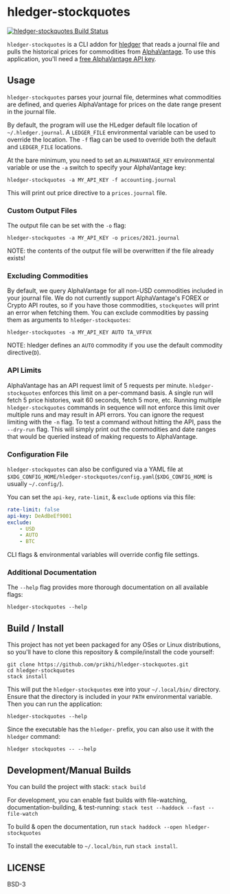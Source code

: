 # hledger-stockquotes

[![hledger-stockquotes Build Status](https://travis-ci.org/prikhi/hledger-stockquotes.svg?branch=master)](https://travis-ci.org/prikhi/hledger-stockquotes)

`hledger-stockquotes` is a CLI addon for [hledger](https://hledger.org) that
reads a journal file and pulls the historical prices for commodities from
[AlphaVantage](https://www.alphavantage.co/). To use this application, you'll
need a [free AlphaVantage API key](https://www.alphavantage.co/support/#api-key).


## Usage

`hledger-stockquotes` parses your journal file, determines what commodities are
defined, and queries AlphaVantage for prices on the date range present in the
journal file.

By default, the program will use the HLedger default file location of
`~/.hledger.journal`. A `LEDGER_FILE` environmental variable can be used to
override the location. The `-f` flag can be used to override both the default
and `LEDGER_FILE` locations.

At the bare minimum, you need to set an `ALPHAVANTAGE_KEY` environmental
variable or use the `-a` switch to specify your AlphaVantage key:

```
hledger-stockquotes -a MY_API_KEY -f accounting.journal
```

This will print out price directive to a `prices.journal` file.


### Custom Output Files

The output file can be set with the `-o` flag:

```
hledger-stockquotes -a MY_API_KEY -o prices/2021.journal
```

NOTE: the contents of the output file will be overwritten if the file already
exists!


### Excluding Commodities

By default, we query AlphaVantage for all non-USD commodities included in your
journal file. We do not currently support AlphaVantage's FOREX or Crypto API
routes, so if you have those commodities, `stockquotes` will print an error
when fetching them. You can exclude commodities by passing them as arguments to
`hledger-stockquotes`:

```
hledger-stockquotes -a MY_API_KEY AUTO TA_VFFVX
```

NOTE: hledger defines an `AUTO` commodity if you use the default commodity
directive(`D`).


### API Limits

AlphaVantage has an API request limit of 5 requests per minute.
`hledger-stockquotes` enforces this limit on a per-command basis. A single run
will fetch 5 price histories, wait 60 seconds, fetch 5 more, etc. Running
multiple `hledger-stockquotes` commands in sequence will not enforce this limit
over multiple runs and may result in API errors. You can ignore the request
limiting with the `-n` flag. To test a command without hitting the API, pass
the `--dry-run` flag. This will simply print out the commodities and date
ranges that would be queried instead of making requests to AlphaVantage.


### Configuration File

`hledger-stockquotes` can also be configured via a YAML file at
`$XDG_CONFIG_HOME/hledger-stockquotes/config.yaml`(`$XDG_CONFIG_HOME` is
usually `~/.config/`).

You can set the `api-key`, `rate-limit`, & `exclude` options via this file:

```yaml
rate-limit: false
api-key: DeAdBeEf9001
exclude:
    - USD
    - AUTO
    - BTC
```

CLI flags & environmental variables will override config file settings.


### Additional Documentation

The `--help` flag provides more thorough documentation on all available flags:

```
hledger-stockquotes --help
```


## Build / Install

This project has not yet been packaged for any OSes or Linux distributions, so
you'll have to clone this repository & compile/install the code yourself:

```
git clone https://github.com/prikhi/hledger-stockquotes.git
cd hledger-stockquotes
stack install
```

This will put the `hledger-stockquotes` exe into your `~/.local/bin/`
directory. Ensure that the directory is included in your `PATH` environmental
variable. Then you can run the application:

```
hledger-stockquotes --help
```

Since the executable has the `hledger-` prefix, you can also use it with the
`hledger` command:

```
hledger stockquotes -- --help
```


## Development/Manual Builds

You can build the project with stack: `stack build`

For development, you can enable fast builds with file-watching,
documentation-building, & test-running: `stack test --haddock --fast --file-watch`

To build & open the documentation, run `stack haddock --open hledger-stockquotes`

To install the executable to `~/.local/bin`, run `stack install`.


## LICENSE

BSD-3
